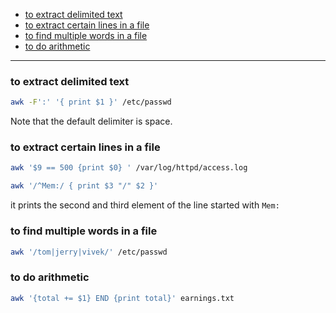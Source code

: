 - [to extract delimited text](#to-extract-delimited-text)
- [to extract certain lines in a file](#to-extract-certain-lines-in-a-file)
- [to find multiple words in a file](#to-find-multiple-words-in-a-file)
- [to do arithmetic](#to-do-arithmetic)
____

### to extract delimited text

```sh
awk -F':' '{ print $1 }' /etc/passwd
```

Note that the default delimiter is space.

### to extract certain lines in a file

```sh
awk '$9 == 500 {print $0} ' /var/log/httpd/access.log
```

```sh
awk '/^Mem:/ { print $3 "/" $2 }'
```

it prints the second and third element of the line started with `Mem:`

### to find multiple words in a file

```sh
awk '/tom|jerry|vivek/' /etc/passwd
```

### to do arithmetic

```sh
awk '{total += $1} END {print total}' earnings.txt
```

